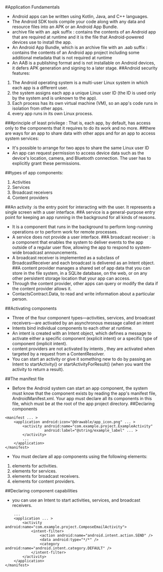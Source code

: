#Application Fundamentals 
* Android apps can be written using Kotlin, Java, and C++ languages.
* The Android SDK tools compile your code along with any data and resource files into an APK or an Android App Bundle.
* archive file with an .apk suffix : contains the contents of an Android app that are required at runtime and it is the file that Android-powered devices use to install the app.
* An Android App Bundle, which is an archive file with an .aab suffix : contains the contents of an Android app project including some additional metadata that is not required at runtime
* An AAB is a publishing format and is not installable on Android devices, it defers APK generation and signing to a later stage.
##Android security features:
1. The Android operating system is a multi-user Linux system in which each app is a different user.
2. the system assigns each app a unique Linux user ID (the ID is used only by the system and is unknown to the app).
3. Each process has its own virtual machine (VM), so an app's code runs in isolation from other apps.
4. every app runs in its own Linux process.

###principle of least privilege : That is, each app, by default, has access only to the components that it requires to do its work and no more.
##there are ways for an app to share data with other apps and for an app to access system services:
* It's possible to arrange for two apps to share the same Linux user ID
* An app can request permission to access device data such as the device's location, camera, and Bluetooth connection. The user has to explicitly grant these permissions.

##types of app components:
1. Activities
2. Services
3. Broadcast receivers
4. Content providers

##An activity :is the entry point for interacting with the user. It represents a single screen with a user interface.
##A service is a general-purpose entry point for keeping an app running in the background for all kinds of reasons.
* It is a component that runs in the background to perform long-running operations or to perform work for remote processes.
* A service does not provide a user interface. 
##A broadcast receiver : is a component that enables the system to deliver events to the app outside of a regular user flow, allowing the app to respond to system-wide broadcast announcements.
* A broadcast receiver is implemented as a subclass of BroadcastReceiver and each broadcast is delivered as an Intent object. 
##A content provider manages a shared set of app data that you can store in the file system, in a SQLite database, on the web, or on any other persistent storage location that your app can access. 
* Through the content provider, other apps can query or modify the data if the content provider allows it.
* ContactsContract.Data, to read and write information about a particular person.

##Activating components
* Three of the four component types—activities, services, and broadcast receivers—are activated by an asynchronous message called an intent
* Intents bind individual components to each other at runtime.
* An intent is created with an Intent object, which defines a message to activate either a specific component (explicit intent) or a specific type of component (implicit intent).
*  content providers are not activated by intents ,  they are activated when targeted by a request from a ContentResolver. 
* You can start an activity or give it something new to do by passing an Intent to startActivity() or startActivityForResult() (when you want the activity to return a result).

##The manifest file
* Before the Android system can start an app component, the system must know that the component exists by reading the app's manifest file, AndroidManifest.xml. Your app must declare all its components in this file, which must be at the root of the app project directory.
##Declaring components
```<?xml version="1.0" encoding="utf-8"?>
<manifest ... >
    <application android:icon="@drawable/app_icon.png" ... >
        <activity android:name="com.example.project.ExampleActivity"
                  android:label="@string/example_label" ... >
        </activity>
        ...
    </application>
</manifest>
```
* You must declare all app components using the following elements:
1. <activity> elements for activities.
2. <service> elements for services.
3. <receiver> elements for broadcast receivers.
4. <provider> elements for content providers.

##Declaring component capabilities
* you can use an Intent to start activities, services, and broadcast receivers.
```<manifest ... >
    ...
    <application ... >
        <activity android:name="com.example.project.ComposeEmailActivity">
            <intent-filter>
                <action android:name="android.intent.action.SEND" />
                <data android:type="*/*" />
                <category android:name="android.intent.category.DEFAULT" />
            </intent-filter>
        </activity>
    </application>
</manifest>
```













